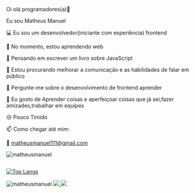 Oi olá programadores(a)👋

Eu sou Matheus Manuel 

💻 Eu sou um desenvolvedor(iniciante com experiência) frontend

🔭 No momento, estou aprendendo web

🌱 Pensando em escrever um  livro sobre JavaScript

🤔 Estou procurando melhorar a comunicação e as habilidades de falar em público

💬 Pergunte-me sobre o desenvolvimento de frontend aprender

💢 Eu gosto de Aprender coisas e aperfeiçoar coisas que já sei,fazer amizades,trabalhar em equipes

😒 Pouco Timido

📫 Como chegar até mim: 

📩 matheusmanuel111@gmail.com

![matheusmanuel](https://github-readme-stats.vercel.app/api?username=matheusmanuel&show_icons=true&theme=default)
##
[![Top Langs](https://github-readme-stats.vercel.app/api/top-langs/?username=matheusmanuel)](https://github.com/matheusmanuel/github-readme-stats)

<img src="https://komarev.com/ghpvc/?username=matheusmanuel&color=green" alt="matheusmanuel" /> 

 <a class="text-light " href="https://www.facebook.com/matheus.hernandez.792/" target="_blank">
                        <img src="https://img.shields.io/badge/Facebook-1877F2?style=for-the-badge&logo=facebook&logoColor=white""> 
  </a>
 
                                                                                                                                  
 <a class="text-light " href="https://www.instagram.com/matheus_manuel_/" target="_blank">
                        <img src="https://img.shields.io/badge/Instagram-E4405F?style=for-the-badge&logo=instagram&logoColor=white""> 
  </a>
                                                                                                                                  
